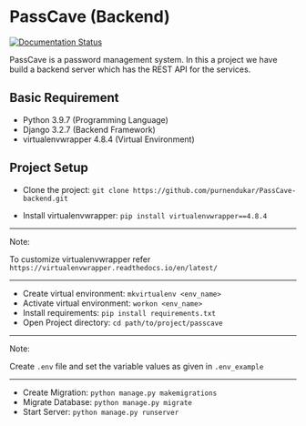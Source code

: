 # PassCave (Backend)

[![Documentation Status](https://readthedocs.org/projects/passcave-backend/badge/?version=latest)](https://passcave-backend.readthedocs.io/en/latest/?badge=latest)

PassCave is a password management system. In this a project we have build a backend server which has the REST API for the services.

## Basic Requirement

- Python 3.9.7 (Programming Language)
- Django 3.2.7 (Backend Framework)
- virtualenvwrapper 4.8.4 (Virtual Environment)

## Project Setup

- Clone the project: `git clone https://github.com/purnendukar/PassCave-backend.git`

- Install virtualenvwrapper: `pip install virtualenvwrapper==4.8.4`

---
Note:

To customize virtualenvwrapper refer `https://virtualenvwrapper.readthedocs.io/en/latest/`

---

- Create virtual environment: `mkvirtualenv <env_name>`
- Activate virtual environment: `workon <env_name>`
- Install requirements: `pip install requirements.txt`
- Open Project directory: `cd path/to/project/passcave`

---
Note:

Create `.env` file and set the variable values as given in `.env_example`

---

- Create Migration: `python manage.py makemigrations`
- Migrate Database: `python manage.py migrate`
- Start Server: `python manage.py runserver`
